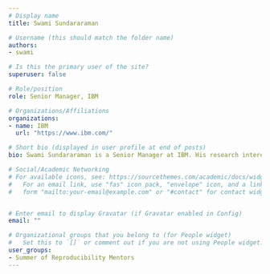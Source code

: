 ```yaml
---
# Display name
title: Swami Sundararaman

# Username (this should match the folder name)
authors:
- swami

# Is this the primary user of the site?
superuser: false

# Role/position
role: Senior Manager, IBM

# Organizations/Affiliations
organizations:
- name: IBM
  url: "https://www.ibm.com/"

# Short bio (displayed in user profile at end of posts)
bio: Swami Sundararaman is a Senior Manager at IBM. His research interests include Operating Systems, File and Storage Systems, Programming Languages, Computer Architecture, and Fault Tolerance.

# Social/Academic Networking
# For available icons, see: https://sourcethemes.com/academic/docs/widgets/#icons
#   For an email link, use "fas" icon pack, "envelope" icon, and a link in the
#   form "mailto:your-email@example.com" or "#contact" for contact widget.


# Enter email to display Gravatar (if Gravatar enabled in Config)
email: ""

# Organizational groups that you belong to (for People widget)
#   Set this to `[]` or comment out if you are not using People widget.  
user_groups:
- Summer of Reproducibility Mentors
---
```

